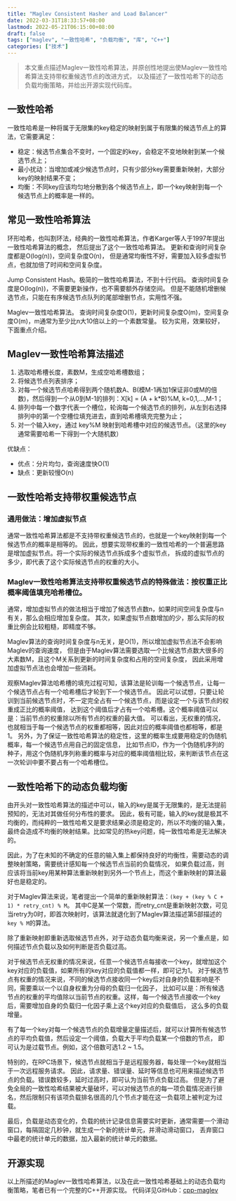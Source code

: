 ```yaml
---
title: "Maglev Consistent Hasher and Load Balancer"
date: 2022-03-31T18:33:57+08:00
lastmod: 2022-05-21T06:15:00+08:00
draft: false
tags: ["maglev", "一致性哈希", "负载均衡", "库", "C++"]
categories: ["技术"]
---
```

>本文重点描述Maglev一致性哈希算法，并原创性地提出使Maglev一致性哈希算法支持带权重候选节点的改进方式，
>以及描述了一致性哈希下的动态负载均衡策略，并给出开源实现代码库。


## 一致性哈希
一致性哈希是一种将属于无限集的key稳定的映射到属于有限集的候选节点上的算法，它需要满足：
* 稳定：候选节点集合不变时，一个固定的key，会稳定不变地映射到某一个候选节点上；
* 最小扰动：当增加或减少候选节点时，只有少部分key需要重新映射，大部分key的映射结果不变；
* 均衡：不同key应该均匀地分散到各个候选节点上，即一个key映射到每一个候选节点上的概率是一样的。

## 常见一致性哈希算法
环形哈希，也叫割环法，经典的一致性哈希算法，作者Karger等人于1997年提出一致性哈希算法的概念，
然后提出了这个一致性哈希算法。
更新和查询时间复杂度都是O(log(n))，空间复杂度O(n)，
但是通常均衡性不好，需要加入较多虚拟节点，也就加倍了时间和空间复杂度。


Jump Consistent Hash。极简的一致性哈希算法，不到十行代码。
查询时间复杂度是O(log(n))，不需要更新操作，也不需要额外存储空间。
但是不能随机增删候选节点，只能在有序候选节点队列的尾部增删节点，实用性不强。


Maglev一致性哈希算法。
查询时间复杂度O(1)，更新时间复杂度O(m)，空间复杂度O(m)，m通常为至少比n大10倍以上的一个素数常量。
较为实用，效果较好，下面重点介绍。


## Maglev一致性哈希算法描述

1. 选取哈希槽长度，素数M，生成空哈希槽数组；
2. 将候选节点列表排序；
3. 对每一个候选节点哈希得到两个随机数A、B(模M-1再加1保证非0或M的倍数)，然后得到一个从0到M-1的排列：X[k] = (A + k*B)%M, k=0,1,...,M-1；
4. 排列中每一个数字代表一个槽位，轮询每一个候选节点的排列，从左到右选择排列中的第一个空槽位填充进去，直到哈希槽填充完整为止；
5. 对一个输入key，通过 key%M 映射到哈希槽中对应的候选节点。（这里的key通常需要哈希一下得到一个大随机数）

优缺点：
* 优点：分片均匀，查询速度快O(1)
* 缺点：更新较慢O(n)


## 一致性哈希支持带权重候选节点

### 通用做法：增加虚拟节点
通常一致性哈希算法都是不支持带权重候选节点的，也就是一个key映射到每一个候选节点的概率是相等的。
因此，想要实现带权重的一致性哈希的一个普遍思路是增加虚拟节点。将一个实际的候选节点拆成多个虚拟节点，
拆成的虚拟节点的多少，即代表了这个实际候选节点的权重的大小。

### Maglev一致性哈希算法支持带权重候选节点的特殊做法：按权重正比概率阈值填充哈希槽位。
通常，增加虚拟节点的做法相当于增加了候选节点数n，如果时间空间复杂度与n有关，那么会相应增加复杂度。
其次，如果虚拟节点数增加的少，那么实际的权重比例会比较粗糙，即精度不够。

Maglev算法的查询时间复杂度与n无关，是O(1)，所以增加虚拟节点法不会影响Maglev的查询速度，
但是由于Maglev算法需要选取一个比候选节点数大很多的大素数M，且这个M关系到更新的时间复杂度和占用的空间复杂度，
因此采用增加虚拟节点法也会增加一些消耗。

观察Maglev算法哈希槽的填充过程可知，该算法是轮训每一个候选节点，让每一个候选节点占有一个哈希槽后才轮到下一个候选节点。
因此可以试想，只要让轮训到当前候选节点时，不一定完全占有一个候选节点，而是设定一个与该节点的权重成正比的概率阈值，
达到这个阈值后才占有一个哈希槽。这个概率阈值可以是：当前节点的权重除以所有节点的权重的最大值。
可以看出，无权重的情况，也就相当于每一个候选节点的权重都相等，因此对应的概率阈值也都相等，都是1。
另外，为了保证一致性哈希算法的稳定性，这里的概率生成要用稳定的伪随机概率，每一个候选节点用自己的固定信息，
比如节点ID，作为一个伪随机序列的种子，用这个伪随机序列称重的概率与对应的概率阈值相比较，来判断该节点在这一次轮训中要不要占有一个哈希槽位。


## 一致性哈希下的动态负载均衡
由开头对一致性哈希算法的描述中可以，输入的key是属于无限集的，是无法提前预知的，无法对其做任何分布性的要求。
因此，极有可能，输入的key就是极其不均衡的，而纯粹的一致性哈希又是要求结果必须是稳定的，所以不均衡的输入集，
最终会造成不均衡的映射结果。比如常见的热key问题，纯一致性哈希是无法解决的。

因此，为了在未知的不确定的任意的输入集上都保持良好的均衡性，需要动态的调整映射策略，需要统计感知每一个候选节点当前的负载情况，
如果负载过高，则应该将当前key用某种算法重新映射到另外一个节点上，而这个重新映射的算法最好也是稳定的。

对于Maglev算法来说，笔者提出一个简单的重新映射算法：`(key + (key % C + 1) * retry_cnt) % M`。
其中C是某一个常数，而retry_cnt是重新映射次数，可见当retry为0时，即首次映射时，该算法就退化到了Maglev算法描述第5部描述的
`key % M`的算法。

除了重新映射即重新选取候选节点外，对于动态负载均衡来说，另一个重点是，如何描述节点负载以及如何判断是否负载过高。

对于候选节点无权重的情况来说，任意一个候选节点每接收一个key，就增加这个key对应的负载值，如果所有的key对应的负载值都一样，即可记为1。
对于候选节点有权重的情况来说，不同的候选节点接收同一个key后对自身的负载影响是不同，需要乘以一个以自身权重为分母的负载归一化因子，
比如可以是：所有候选节点的权重的平均值除以当前节点的权重。这样，每一个候选节点接收一个key后，需要增加自身的负载归一化因子乘上这个key对应的负载值后，
这么多的负载增量。

有了每一个key对每一个候选节点的负载增量定量描述后，就可以计算所有候选节点的平均负载值，然后设定一个阈值，负载大于平均负载某一个倍数的节点，
即可认为是过载节点。例如，这个倍数可选1.2 ~ 1.5。

特别的，在RPC场景下，候选节点就相当于是远程服务器，每处理一个key就相当于一次远程服务请求。
因此，请求量、错误量、延时等信息也可用来描述候选节点的负载。错误数较多，延时过高时，即可认为当前节点负载过高。
但是为了避免全局的一致性哈希结果被大量破坏，可以对候选节点的每一项负载情况进行排名，然后限制只有该项负载排名很高的几个节点才能在这一负载项上被判定为过载。

最后，负载是动态变化的，负载的统计记录信息需要实时更新，通常需要一个滑动窗口，每隔固定几秒钟，就生成一个新的统计单元，并滑动滑动窗口，
丢弃窗口中最老的统计单元的数据，加入最新的统计单元的数据。


## 开源实现
以上所描述的Maglev一致性哈希算法，以及在此一致性哈希基础上的动态负载均衡策略，笔者已有一个完整的C++开源实现。
代码详见GitHub：[cpp-maglev](https://github.com/peacalm/cpp-maglev)
